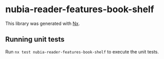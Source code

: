 # nubia-reader-features-book-shelf

This library was generated with [Nx](https://nx.dev).

## Running unit tests

Run `nx test nubia-reader-features-book-shelf` to execute the unit tests.
